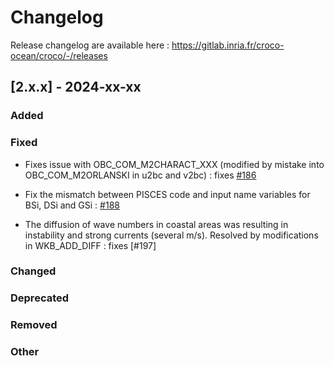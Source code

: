# Changelog

Release changelog are available here : https://gitlab.inria.fr/croco-ocean/croco/-/releases

## [2.x.x] - 2024-xx-xx
### Added


### Fixed

- Fixes issue with OBC_COM_M2CHARACT_XXX (modified by mistake into OBC_COM_M2ORLANSKI in u2bc and v2bc) : fixes [#186](https://gitlab.inria.fr/croco-ocean/croco/-/issues/186)

- Fix the mismatch between PISCES code and input name variables for BSi, DSi and GSi : [#188](https://gitlab.inria.fr/croco-ocean/croco/-/issues/188)
  
- The diffusion of wave numbers in coastal areas was resulting in instability 
  and strong currents (several m/s). Resolved by modifications in WKB_ADD_DIFF :
  fixes [#197] 

### Changed

### Deprecated

### Removed

### Other
